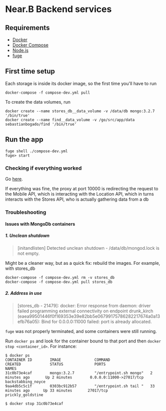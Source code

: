 # Near.B Backend services
 
## Requirements

- [Docker](https://www.docker.com/products/overview#/install_the_platform)
- [Docker Compose](https://docs.docker.com/compose/install/)
- [Node.js](https://nodejs.org/en/download/)
- [fuge](http://fuge.io/)


## First time setup

Each storage is inside its docker image, so the first time you'll have to run

`docker-compose -f compose-dev.yml pull`

To create the data volumes, run

```
docker create --name stores_db__data_volume -v /data/db mongo:3.2.7 '/bin/true'
docker create --name find__data_volume -v /go/src/app/data sebastianbogado/find '/bin/true'
```


## Run the app
```
fuge shell ./compose-dev.yml
fuge> start
```


### Checking if everything worked

Go [here](http://localhost:10000/api/location/list). 

If everything was fine, the proxy at port 10000 is redirecting the 
request to the Mobile API, which is interacting with the Location API,
which in turns interacts with the Stores API, who is actually gathering
data from a db


### Troubleshooting

#### Issues with MongoDb containers

##### 1. Unclean shutdown

> [initandlisten] Detected unclean shutdown - /data/db/mongod.lock is not empty.

Might be a cleaner way, but as a quick fix: rebuild the images. For example, with stores_db

```
docker-compose -f compose-dev.yml rm -v stores_db
docker-compose -f compose-dev.yml pull stores_db
```


##### 2. Address in use

> [stores_db - 21479]: docker: Error response from daemon: driver failed programming external connectivity on endpoint drunk_kirch (eaea99501446f0f169353e39e82bb5e06799175786282217674a0a13efb76a05): Bind for 0.0.0.0:11000 failed: port is already allocated.

`fuge` was not properly terminated, and some containers were still running.

Run `docker ps` and look for the container bound to that port and then 
`docker stop <container_id>`. For instance: 

```
$ docker ps
CONTAINER ID        IMAGE               COMMAND                  CREATED             STATUS              PORTS                      NAMES
31c0b73e4caf        mongo:3.2.7         "/entrypoint.sh mongo"   2 minutes ago       Up 2 minutes        0.0.0.0:11000->27017/tcp   backstabbing_noyce
9aa4db5c5c1f        0303bc912b57        "/entrypoint.sh tail "   33 minutes ago      Up 33 minutes       27017/tcp                  prickly_goldstine

$ docker stop 31c0b73e4caf
```
